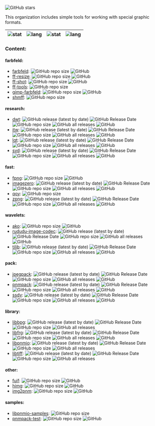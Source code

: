 ![GitHub stars](https://img.shields.io/github/stars/Special-graphic-formats?style=social)

This organization includes simple tools for working with special graphic formats.

| ![stat](https://github-readme-stats.vercel.app/api?username=zvezdochiot&title_color=58A6FF&text_color=C9D1D9&bg_color=0D1117&hide_border=true&show_icons=true&icon_color=BDC5CD) | ![lang](https://github-readme-stats.vercel.app/api/top-langs/?username=zvezdochiot&title_color=58A6FF&text_color=C9D1D9&bg_color=0D1117&hide_border=true&langs_count=3) | ![stat](https://github-readme-stats.vercel.app/api?username=sirjofri&title_color=58A6FF&text_color=C9D1D9&bg_color=0D1117&hide_border=true&show_icons=true&icon_color=BDC5CD) | ![lang](https://github-readme-stats.vercel.app/api/top-langs/?username=sirjofri&title_color=58A6FF&text_color=C9D1D9&bg_color=0D1117&hide_border=true&langs_count=3) |
| --- | --- | --- | --- |

### Content:

#### farbfeld:

* [farbfeld](https://github.com/Special-graphic-formats/farbfeld):
![GitHub repo size](https://img.shields.io/github/repo-size/Special-graphic-formats/farbfeld)
![GitHub](https://img.shields.io/github/license/Special-graphic-formats/farbfeld)
* [ff-resize](https://github.com/Special-graphic-formats/ff-resize):
![GitHub repo size](https://img.shields.io/github/repo-size/Special-graphic-formats/ff-resize)
![GitHub](https://img.shields.io/github/license/Special-graphic-formats/ff-resize)
* [ff-shot](https://github.com/Special-graphic-formats/ff-shot):
![GitHub repo size](https://img.shields.io/github/repo-size/Special-graphic-formats/ff-shot)
![GitHub](https://img.shields.io/github/license/Special-graphic-formats/ff-shot)
* [ff-tools](https://github.com/Special-graphic-formats/ff-tools):
![GitHub repo size](https://img.shields.io/github/repo-size/Special-graphic-formats/ff-tools)
* [gimp-farbfeld](https://github.com/Special-graphic-formats/gimp-farbfeld):
![GitHub repo size](https://img.shields.io/github/repo-size/Special-graphic-formats/gimp-farbfeld)
![GitHub](https://img.shields.io/github/license/Special-graphic-formats/gimp-farbfeld)
* [shmff](https://github.com/Special-graphic-formats/shmff):
![GitHub repo size](https://img.shields.io/github/repo-size/Special-graphic-formats/shmff)

#### research:

* [dwt](https://github.com/Special-graphic-formats/dwt):
![GitHub release (latest by date)](https://img.shields.io/github/v/release/Special-graphic-formats/dwt)
![GitHub Release Date](https://img.shields.io/github/release-date/Special-graphic-formats/dwt)
![GitHub repo size](https://img.shields.io/github/repo-size/Special-graphic-formats/dwt)
![GitHub all releases](https://img.shields.io/github/downloads/Special-graphic-formats/dwt/total)
![GitHub](https://img.shields.io/github/license/Special-graphic-formats/dwt)
* [itw](https://github.com/Special-graphic-formats/itw):
![GitHub release (latest by date)](https://img.shields.io/github/v/release/Special-graphic-formats/itw)
![GitHub Release Date](https://img.shields.io/github/release-date/Special-graphic-formats/itw)
![GitHub repo size](https://img.shields.io/github/repo-size/Special-graphic-formats/itw)
![GitHub all releases](https://img.shields.io/github/downloads/Special-graphic-formats/itw/total)
![GitHub](https://img.shields.io/github/license/Special-graphic-formats/itw)
* [lqt](https://github.com/Special-graphic-formats/lqt):
![GitHub release (latest by date)](https://img.shields.io/github/v/release/Special-graphic-formats/lqt)
![GitHub Release Date](https://img.shields.io/github/release-date/Special-graphic-formats/lqt)
![GitHub repo size](https://img.shields.io/github/repo-size/Special-graphic-formats/lqt)
![GitHub all releases](https://img.shields.io/github/downloads/Special-graphic-formats/lqt/total)
![GitHub](https://img.shields.io/github/license/Special-graphic-formats/lqt)
* [svd](https://github.com/Special-graphic-formats/svd):
![GitHub release (latest by date)](https://img.shields.io/github/v/release/Special-graphic-formats/svd)
![GitHub Release Date](https://img.shields.io/github/release-date/Special-graphic-formats/svd)
![GitHub repo size](https://img.shields.io/github/repo-size/Special-graphic-formats/svd)
![GitHub all releases](https://img.shields.io/github/downloads/Special-graphic-formats/svd/total)
![GitHub](https://img.shields.io/github/license/Special-graphic-formats/svd)

#### fast:

* [fpng](https://github.com/Special-graphic-formats/fpng):
![GitHub repo size](https://img.shields.io/github/repo-size/Special-graphic-formats/fpng)
![GitHub](https://img.shields.io/github/license/Special-graphic-formats/fpng)
* [imagezero](https://github.com/Special-graphic-formats/imagezero):
![GitHub release (latest by date)](https://img.shields.io/github/v/release/Special-graphic-formats/imagezero)
![GitHub Release Date](https://img.shields.io/github/release-date/Special-graphic-formats/imagezero)
![GitHub repo size](https://img.shields.io/github/repo-size/Special-graphic-formats/imagezero)
![GitHub all releases](https://img.shields.io/github/downloads/Special-graphic-formats/imagezero/total)
![GitHub](https://img.shields.io/github/license/Special-graphic-formats/imagezero)
* [qoy](https://github.com/Special-graphic-formats/qoy):
![GitHub repo size](https://img.shields.io/github/repo-size/Special-graphic-formats/qoy)
* [zpng](https://github.com/Special-graphic-formats/zpng):
![GitHub release (latest by date)](https://img.shields.io/github/v/release/Special-graphic-formats/zpng)
![GitHub Release Date](https://img.shields.io/github/release-date/Special-graphic-formats/zpng)
![GitHub repo size](https://img.shields.io/github/repo-size/Special-graphic-formats/zpng)
![GitHub all releases](https://img.shields.io/github/downloads/Special-graphic-formats/zpng/total)
![GitHub](https://img.shields.io/github/license/Special-graphic-formats/zpng)

#### wavelets:

* [ako](https://github.com/Special-graphic-formats/ako):
![GitHub repo size](https://img.shields.io/github/repo-size/Special-graphic-formats/ako)
![GitHub](https://img.shields.io/github/license/Special-graphic-formats/ako)
* [rududu-image-codec](https://github.com/Special-graphic-formats/rududu-image-codec):
![GitHub release (latest by date)](https://img.shields.io/github/v/release/Special-graphic-formats/rududu-image-codec)
![GitHub Release Date](https://img.shields.io/github/release-date/Special-graphic-formats/rududu-image-codec)
![GitHub repo size](https://img.shields.io/github/repo-size/Special-graphic-formats/rududu-image-codec)
![GitHub all releases](https://img.shields.io/github/downloads/Special-graphic-formats/rududu-image-codec/total)
![GitHub](https://img.shields.io/github/license/Special-graphic-formats/rududu-image-codec)
* [tilib](https://github.com/Special-graphic-formats/tilib):
![GitHub release (latest by date)](https://img.shields.io/github/v/release/Special-graphic-formats/tilib)
![GitHub Release Date](https://img.shields.io/github/release-date/Special-graphic-formats/tilib)
![GitHub repo size](https://img.shields.io/github/repo-size/Special-graphic-formats/tilib)
![GitHub all releases](https://img.shields.io/github/downloads/Special-graphic-formats/tilib/total)
![GitHub](https://img.shields.io/github/license/Special-graphic-formats/tilib)

#### pack:

* [jpegpack](https://github.com/Special-graphic-formats/jpegpack):
![GitHub release (latest by date)](https://img.shields.io/github/v/release/Special-graphic-formats/jpegpack)
![GitHub Release Date](https://img.shields.io/github/release-date/Special-graphic-formats/jpegpack)
![GitHub repo size](https://img.shields.io/github/repo-size/Special-graphic-formats/jpegpack)
![GitHub all releases](https://img.shields.io/github/downloads/Special-graphic-formats/jpegpack/total)
![GitHub](https://img.shields.io/github/license/Special-graphic-formats/jpegpack)
* [pnmpack](https://github.com/Special-graphic-formats/pnmpack):
![GitHub release (latest by date)](https://img.shields.io/github/v/release/Special-graphic-formats/pnmpack)
![GitHub Release Date](https://img.shields.io/github/release-date/Special-graphic-formats/pnmpack)
![GitHub repo size](https://img.shields.io/github/repo-size/Special-graphic-formats/pnmpack)
![GitHub all releases](https://img.shields.io/github/downloads/Special-graphic-formats/pnmpack/total)
![GitHub](https://img.shields.io/github/license/Special-graphic-formats/pnmpack)
* [ssdv](https://github.com/Special-graphic-formats/ssdv):
![GitHub release (latest by date)](https://img.shields.io/github/v/release/Special-graphic-formats/ssdv)
![GitHub Release Date](https://img.shields.io/github/release-date/Special-graphic-formats/ssdv)
![GitHub repo size](https://img.shields.io/github/repo-size/Special-graphic-formats/ssdv)
![GitHub all releases](https://img.shields.io/github/downloads/Special-graphic-formats/ssdv/total)
![GitHub](https://img.shields.io/github/license/Special-graphic-formats/ssdv)

#### library:

* [libbpg](https://github.com/Special-graphic-formats/libbpg):
![GitHub release (latest by date)](https://img.shields.io/github/v/release/Special-graphic-formats/libbpg)
![GitHub Release Date](https://img.shields.io/github/release-date/Special-graphic-formats/libbpg)
![GitHub repo size](https://img.shields.io/github/repo-size/Special-graphic-formats/libbpg)
![GitHub all releases](https://img.shields.io/github/downloads/Special-graphic-formats/libbpg/total)
* [libfrg](https://github.com/Special-graphic-formats/libfrg):
![GitHub release (latest by date)](https://img.shields.io/github/v/release/Special-graphic-formats/libfrg)
![GitHub Release Date](https://img.shields.io/github/release-date/Special-graphic-formats/libfrg)
![GitHub repo size](https://img.shields.io/github/repo-size/Special-graphic-formats/libfrg)
![GitHub all releases](https://img.shields.io/github/downloads/Special-graphic-formats/libfrg/total)
![GitHub](https://img.shields.io/github/license/Special-graphic-formats/libfrg)
* [libpnmio](https://github.com/Special-graphic-formats/libpnmio):
![GitHub release (latest by date)](https://img.shields.io/github/v/release/Special-graphic-formats/libpnmio)
![GitHub Release Date](https://img.shields.io/github/release-date/Special-graphic-formats/libpnmio)
![GitHub repo size](https://img.shields.io/github/repo-size/Special-graphic-formats/libpnmio)
![GitHub all releases](https://img.shields.io/github/downloads/Special-graphic-formats/libpnmio/total)
* [libtiff](https://github.com/Special-graphic-formats/libtiff):
![GitHub release (latest by date)](https://img.shields.io/github/v/release/Special-graphic-formats/libtiff)
![GitHub Release Date](https://img.shields.io/github/release-date/Special-graphic-formats/libtiff)
![GitHub repo size](https://img.shields.io/github/repo-size/Special-graphic-formats/libtiff)
![GitHub all releases](https://img.shields.io/github/downloads/Special-graphic-formats/libtiff/total)

#### other:

* [fuif](https://github.com/Special-graphic-formats/fuif):
![GitHub repo size](https://img.shields.io/github/repo-size/Special-graphic-formats/fuif)
![GitHub](https://img.shields.io/github/license/Special-graphic-formats/fuif)
* [himg](https://github.com/Special-graphic-formats/himg):
![GitHub repo size](https://img.shields.io/github/repo-size/Special-graphic-formats/himg)
![GitHub](https://img.shields.io/github/license/Special-graphic-formats/himg)
* [img2pnm](https://github.com/Special-graphic-formats/img2pnm):
![GitHub repo size](https://img.shields.io/github/repo-size/Special-graphic-formats/img2pnm)
![GitHub](https://img.shields.io/github/license/Special-graphic-formats/img2pnm)

#### samples:

* [libpnmio-samples](https://github.com/Special-graphic-formats/libpnmio-samples):
![GitHub repo size](https://img.shields.io/github/repo-size/Special-graphic-formats/libpnmio-samples)
* [pnmpack-test](https://github.com/Special-graphic-formats/pnmpack-test):
![GitHub repo size](https://img.shields.io/github/repo-size/Special-graphic-formats/pnmpack-test)
![GitHub](https://img.shields.io/github/license/Special-graphic-formats/pnmpack-test)
